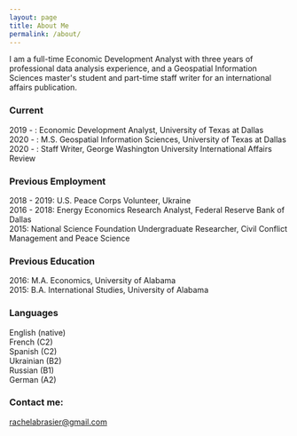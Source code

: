 ```yaml
---
layout: page
title: About Me
permalink: /about/
---
```


I am a full-time Economic Development Analyst with three years of professional data analysis experience, and a Geospatial Information Sciences master's student and part-time staff writer for an international affairs publication.

### Current

2019 - : Economic Development Analyst, University of Texas at Dallas  
2020 - : M.S. Geospatial Information Sciences, University of Texas at Dallas  
2020 - : Staff Writer, George Washington University International Affairs Review

### Previous Employment

2018 - 2019: U.S. Peace Corps Volunteer, Ukraine  
2016 - 2018: Energy Economics Research Analyst, Federal Reserve Bank of Dallas  
2015: National Science Foundation Undergraduate Researcher, Civil Conflict Management and Peace Science 

### Previous Education

2016: M.A. Economics, University of Alabama  
2015: B.A. International Studies, University of Alabama

### Languages

English (native)  
French (C2)  
Spanish (C2)  
Ukrainian (B2)  
Russian (B1)  
German (A2)

### Contact me:

[rachelabrasier@gmail.com](mailto:rachelabrasier@gmail.com)
